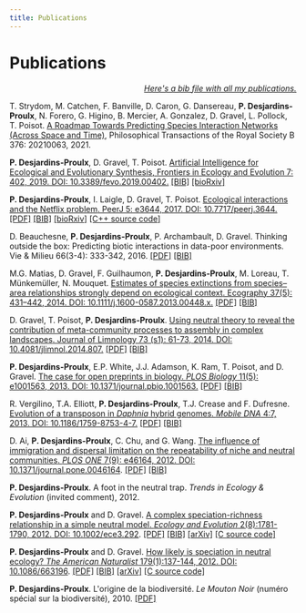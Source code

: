 ```yaml
---
title: Publications
---
```


<h1>Publications</h1>

<p style='text-align: right'><a href='files/desjardins-proulx.bib'><i>Here's a bib file with all my publications.</i></a></p>

<div class='publications'>

  <p>
    T. Strydom, M. Catchen, F. Banville, D. Caron, G. Dansereau, <b>P. Desjardins-Proulx</b>, N. Forero, G. Higino, B. Mercier, A. Gonzalez, D. Gravel, L. Pollock, T. Poisot.
    <a href='https://royalsocietypublishing.org/doi/pdf/10.1098/rstb.2021.0063/'><span class='bold myblue'>A Roadmap Towards Predicting Species Interaction Networks (Across Space and Time)</span></a>, Philosophical Transactions of the Royal Society B 376: 20210063, 2021.
  </p>

  <p>
    <b>P. Desjardins-Proulx</b>, D. Gravel, T. Poisot. <a href='http://dx.doi.org/10.3389/fevo.2019.00402'><span class='bold myblue'>Artificial Intelligence for Ecological and Evolutionary Synthesis</span>, Frontiers in Ecology and Evolution 7: 402, 2019.
    DOI: 10.3389/fevo.2019.00402.</a>
    <a href='files/desjardins-proulx_2019.pdf'><i class="fa-regular fa-file-pdf"></i></a>
    <a href='files/desjardins-proulx_2019.bib'>[BIB]</a>
    <a href='https://www.biorxiv.org/content/10.1101/161125v5'>[bioRxiv]</a>
  </p>

  <p>
    <b>P. Desjardins-Proulx</b>, I. Laigle, D. Gravel, T. Poisot. <a href='http://dx.doi.org/10.7717/peerj.3644'><span class='bold myblue'>Ecological interactions and the Netflix problem</span>. PeerJ 5: e3644, 2017.
    DOI: 10.7717/peerj.3644.</a>
    <a href='files/desjardins-proulx_2017.pdf'>[PDF]</a>
    <a href='files/desjardins-proulx_2017.bib'>[BIB]</a>
    <a href='https://www.biorxiv.org/content/10.1101/089771v2'>[bioRxiv]</a>
    <a href='https://github.com/PhDP/EcoInter'>[C++ source code]</a>
  </p>

  <p>
    D. Beauchesne, <b>P. Desjardins-Proulx</b>, P. Archambault, D. Gravel. <span class='bold myblue'>Thinking outside the box: Predicting biotic interactions in data-poor environments</span>. Vie &amp; Milieu 66(3-4): 333-342, 2016.
    <a href='files/beauchesne_2016.pdf'>[PDF]</a>
    <a href='files/beauchesne_2016.bib'>[BIB]</a>
  </p>

  <p>
    M.G. Matias, D. Gravel, F. Guilhaumon, <b>P. Desjardins-Proulx</b>, M. Loreau, T. Münkemüller, N. Mouquet. <a href='http://dx.doi.org/10.1111/j.1600-0587.2013.00448.x'><span class='bold myblue'>Estimates of species extinctions from species–area relationships strongly depend on ecological context</span>. Ecography 37(5): 431–442, 2014.
    DOI: 10.1111/j.1600-0587.2013.00448.x.</a>
    <a href='files/matias_2014.pdf'>[PDF]</a>
    <a href='files/matias_2014.bib'>[BIB]</a>
  </p>

  <p>
    D. Gravel, T. Poisot, <b>P. Desjardins-Proulx</b>. <a href='http://dx.doi.org/10.4081/jlimnol.2014.807'><span class='bold myblue'>Using neutral theory to reveal the contribution of meta-community processes to assembly in complex landscapes</span>. Journal of Limnology 73 (s1): 61-73, 2014.
    DOI: 10.4081/jlimnol.2014.807.</a>
    <a href='files/gravel_2014.pdf'>[PDF]</a>
    <a href='files/gravel_2014.bib'>[BIB]</a>
  </p>

  <p>
    <b>P. Desjardins-Proulx</b>, E.P. White, J.J. Adamson, K. Ram, T. Poisot, and D. Gravel. <a href='http://dx.doi.org/10.1371/journal.pbio.1001563'><span class='bold myblue'>The case for open preprints in biology</span>. <i>PLOS Biology</i> 11(5): e1001563, 2013.
    DOI: 10.1371/journal.pbio.1001563.</a>
    <a href='files/desjardins-proulx_2013.pdf'>[PDF]</a>
    <a href='files/desjardins-proulx_2013.bib'>[BIB]</a>
  </p>

  <p>
    R. Vergilino, T.A. Elliott, <b>P. Desjardins-Proulx</b>, T.J. Crease and F. Dufresne. <a href='http://dx.doi.org/10.1186/1759-8753-4-7'><span class='bold myblue'>Evolution of a transposon in <i>Daphnia</i> hybrid genomes</span>. <i>Mobile DNA</i> 4:7, 2013.
    DOI: 10.1186/1759-8753-4-7.</a>
    <a href='files/vergilino_2013.pdf'>[PDF]</a>
    <a href='files/vergilino_2013.bib'>[BIB]</a>
  </p>

  <p>
    D. Ai, <b>P. Desjardins-Proulx</b>, C. Chu, and G. Wang. <a href='http://dx.doi.org/10.1371/journal.pone.0046164'><span class='bold myblue'>The influence of immigration and dispersal limitation on the repeatability of niche and neutral communities</span>. <i>PLOS ONE</i> 7(9): e46164, 2012.
    DOI: 10.1371/journal.pone.0046164</a>.
    <a href='files/ai_2012.pdf'>[PDF]</a>
    <a href='files/ai_2012.bib'>[BIB]</a>
  </p>

  <p>
    <b>P. Desjardins-Proulx</b>. <span class='bold myblue'>A foot in the neutral trap</span>. <i>Trends in Ecology & Evolution</i> (invited comment), 2012.
  </p>

  <p>
    <b>P. Desjardins-Proulx</b> and D. Gravel. <a href='http://dx.doi.org/10.1002/ece3.292'><span class='bold myblue'>A complex speciation-richness relationship in a simple neutral model</span>. <i>Ecology and Evolution</i> 2(8):1781-1790, 2012.
    DOI: 10.1002/ece3.292</a>.
    <a href='files/desjardins-proulx_2012b.pdf'>[PDF]</a>
    <a href='files/desjardins-proulx_2012b.bib'>[BIB]</a>
    <a href='https://arxiv.org/abs/1203.3884'>[arXiv]</a>
    <a href='https://github.com/PhDP/origin'>[C source code]</a>
  </p>

  <p>
    <b>P. Desjardins-Proulx</b> and D. Gravel. <a href='http://dx.doi.org/10.1086/663196'><span class='bold myblue'>How likely is speciation in neutral ecology?</span> <i>The American Naturalist</i> 179(1):137-144, 2012.
    DOI: 10.1086/663196</a>.
    <a href='files/desjardins-proulx_2012a.pdf'>[PDF]</a>
    <a href='files/desjardins-proulx_2012a.bib'>[BIB]</a>
    <a href='http://arxiv.org/abs/1102.2634'>[arXiv]</a>
    <a href='https://github.com/PhDP/origin'>[C source code]</a>
  </p>

  <p>
    <b>P. Desjardins-Proulx</b>. <span class='bold myblue'>L'origine de la biodiversité</span>. <i>Le Mouton Noir</i> (numéro spécial sur la biodiversité), 2010.
    <a href="files/desjardins-proulx_2010.pdf">[PDF]</a>
  </p>

</div>
